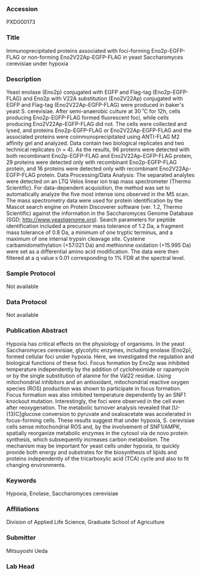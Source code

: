 ### Accession
PXD000173

### Title
Immunoprecipitated proteins associated with foci-forming Eno2p-EGFP-FLAG or non-forming Eno2V22Ap-EGFP-FLAG in yeast Saccharomyces cerevisiae under hypoxia

### Description
Yeast enolase (Eno2p) conjugated with EGFP and Flag-tag (Eno2p-EGFP-FLAG) and Eno2p with V22A substitution (Eno2V22Ap) conjugated with EGFP and Flag-tag (Eno2V22Ap-EGFP-FLAG) were produced in baker's yeast S. cerevisiae. After semi-anaerobic culture at 30 ˚C for 12h, cells producing Eno2p-EGFP-FLAG formed fluorescent foci, while cells producing Eno2V22Ap-EGFP-FLAG did not. The cells were collected and lysed, and proteins Eno2p-EGFP-FLAG or Eno2V22Ap-EGFP-FLAG and the associated proteins were coimmunoprecipitated using ANTI-FLAG M2 affinity gel and analyzed. Data contain two biological replicates and two technical replicates (n = 4). As the results, 96 proteins were detected with both recombinant Eno2p-EGFP-FLAG and Eno2V22Ap-EGFP-FLAG protein, 29 proteins were detected only with recombinant Eno2p-EGFP-FLAG protein, and 16 proteins were detected only with recombinant Eno2V22Ap-EGFP-FLAG protein. Data Processing/Data Analysis: The separated analytes were detected on an LTQ Velos linear ion trap mass spectrometer (Thermo Scientific). For data-dependent acquisition, the method was set to automatically analyze the five most intense ions observed in the MS scan. The mass spectrometry data were used for protein identification by the Mascot search engine on Protein Discoverer software (ver. 1.2, Thermo Scientific) against the information in the Saccharomyces Genome Database (SGD; http://www.yeastgenome.org). Search parameters for peptide identification included a precursor mass tolerance of 1.2 Da, a fragment mass tolerance of 0.8 Da, a minimum of one tryptic terminus, and a maximum of one internal trypsin cleavage site. Cysteine carbamidomethylation (+57.021 Da) and methionine oxidation (+15.995 Da) were set as a differential amino acid modification. The data were then filtered at a q value ≤ 0.01 corresponding to 1% FDR at the spectral level.

### Sample Protocol
Not available

### Data Protocol
Not available

### Publication Abstract
Hypoxia has critical effects on the physiology of organisms. In the yeast Saccharomyces cerevisiae, glycolytic enzymes, including enolase (Eno2p), formed cellular foci under hypoxia. Here, we investigated the regulation and biological functions of these foci. Focus formation by Eno2p was inhibited temperature independently by the addition of cycloheximide or rapamycin or by the single substitution of alanine for the Val22 residue. Using mitochondrial inhibitors and an antioxidant, mitochondrial reactive oxygen species (ROS) production was shown to participate in focus formation. Focus formation was also inhibited temperature dependently by an SNF1 knockout mutation. Interestingly, the foci were observed in the cell even after reoxygenation. The metabolic turnover analysis revealed that [U-(13)C]glucose conversion to pyruvate and oxaloacetate was accelerated in focus-forming cells. These results suggest that under hypoxia, S. cerevisiae cells sense mitochondrial ROS and, by the involvement of SNF1/AMPK, spatially reorganize metabolic enzymes in the cytosol via de novo protein synthesis, which subsequently increases carbon metabolism. The mechanism may be important for yeast cells under hypoxia, to quickly provide both energy and substrates for the biosynthesis of lipids and proteins independently of the tricarboxylic acid (TCA) cycle and also to fit changing environments.

### Keywords
Hypoxia, Enolase, Saccharomyces cerevisiae

### Affiliations
Division of Applied Life Science,  Graduate School of Agriculture

### Submitter
Mitsuyoshi Ueda

### Lab Head


